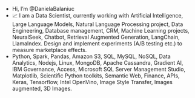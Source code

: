- Hi, I’m @DanielaBalaniuc
- 📈 I am a Data Scientist, currently working with Artificial Intelligence, Large Language Models, Natural Language Processing project, Data Engineering, Database management, CRM, Machine Learning projects, NeuralSeek, Chatbot, Retrieval Augmented Generation, LangChain, LlamaIndex. Design and implement experiments (A/B testing etc.) to measure marketplace effects.
- Python, Spark, Pandas, Amazon S3, SQL, MySQL, NoSQL, Data Analytics, Nodejs, Linux, MongoDB, Apache Cassandra, Gradient AI, IBM Governance, Access, Microsoft SQL Server Management Studio,  Matplotlib, Scientific Python toolkits, Semantic Web, Finance, APIs, Keras, Tensorflow, Intel OpenVino, Image Style Transfer, Images augmented, 3D Images.


<!---
DanielaBalaniuc/DanielaBalaniuc is a ✨ special ✨ repository because its `README.md` (this file) appears on your GitHub profile.
You can click the Preview link to take a look at your changes.
--->
